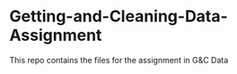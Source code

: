# Getting-and-Cleaning-Data-Assignment
This repo contains the files for the assignment in G&amp;C Data
